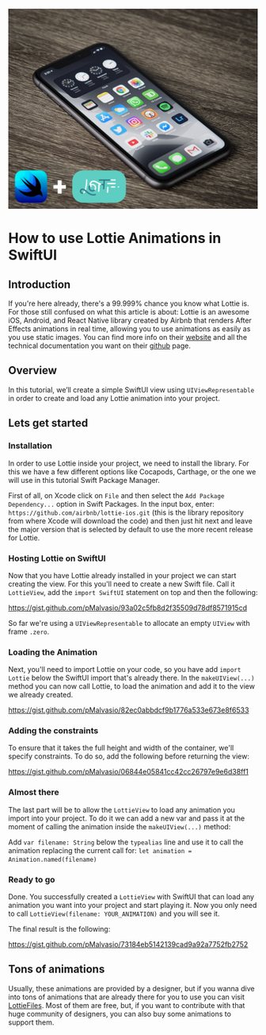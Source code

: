 ![Main image](images/lottie-cover.png)

# How to use Lottie Animations in SwiftUI

## Introduction

If you're here already, there's a 99.999% chance you know what Lottie is. For those still confused on what this article is about: Lottie is an awesome iOS, Android, and React Native library created by Airbnb that renders After Effects animations in real time, allowing you to use animations as easily as you use static images. You can find more info on their [website](https://airbnb.design/lottie/) and all the technical documentation you want on their [github](https://github.com/airbnb/lottie) page.


## Overview

In this tutorial, we’ll create a simple SwiftUI view using `UIViewRepresentable` in order to create and load any Lottie animation into your project.

## Lets get started

### Installation

In order to use Lottie inside your project, we need to install the library. For this we have a few different options like Cocapods, Carthage, or the one we will use in this tutorial Swift Package Manager.

First of all, on Xcode click on `File` and then select the `Add Package Dependency...` option in Swift Packages. In the input box, enter: `https://github.com/airbnb/lottie-ios.git` (this is the library repository from where Xcode will download the code) and then just hit next and leave the major version that is selected by default to use the more recent release for Lottie.


### Hosting Lottie on SwiftUI 

Now that you have Lottie already installed in your project we can start creating the view. For this you'll need to create a new Swift file. Call it `LottieView`, add the `import SwiftUI` statement on top and then the following:

https://gist.github.com/pMalvasio/93a02c5fb8d2f35509d78df8571915cd

So far we're using a `UIViewRepresentable` to allocate an empty `UIView` with frame `.zero`.


### Loading the Animation

Next, you'll need to import Lottie on your code, so you have add `import Lottie` below the SwiftUI import that's already there. In the `makeUIView(...)` method you can now call Lottie, to load the animation and add it to the view we already created.

https://gist.github.com/pMalvasio/82ec0abbdcf9b1776a533e673e8f6533


### Adding the constraints

To ensure that it takes the full height and width of the container, we'll specify constraints. To do so, add the following before returning the view:

https://gist.github.com/pMalvasio/06844e05841cc42cc26797e9e6d38ff1


### Almost there

The last part will be to allow the `LottieView` to load any animation you import into your project. To do it we can add a new var and pass it at the moment of calling the animation inside the `makeUIView(...)` method:

Add `var filename: String` below the `typealias` line and use it to call the animation replacing the current call for: `let animation = Animation.named(filename)`


### Ready to go

Done. You successfully created a `LottieView` with SwiftUI that can load any animation you want into your project and start playing it. Now you only need to call `LottieView(filename: YOUR_ANIMATION)` and you will see it.

The final result is the following:

https://gist.github.com/pMalvasio/73184eb5142139cad9a92a7752fb2752


## Tons of animations

Usually, these animations are provided by a designer, but if you wanna dive into tons of animations that are already there for you to use you can visit [LottieFiles](https://lottiefiles.com). Most of them are free, but, if you want to contribute with that huge community of designers, you can also buy some animations to support them.
